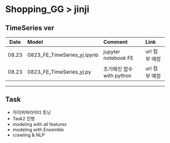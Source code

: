 # Shopping_GG > jinji

## TimeSeries ver  
|Date|Model|Comment|Link|
|:---:|:---|:---|:---|  
|08.23|0823_FE_TimeSeries_yj.ipynb|jupyter notebook FE|url 첨부 예정|    
|08.23|0823_FE_TimeSeries_yj.py|조기매진 함수 with python|url 첨부 예정|

***

## Task
- 하이퍼파라미터 튜닝  
- Task2 진행  
- modeling with all features  
- modeling with Ensemble  
- crawling & NLP  
